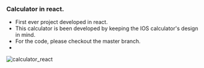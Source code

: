 ### Calculator in react.

- First ever project developed in react.
- This calculator is been developed by keeping the IOS calculator's design in mind.
- For the code, please checkout the master branch.
- 
![calculator_react](https://github.com/shrutipatel1303/calculator_react/assets/74644478/8972fd0f-f1a9-413f-b8bc-f63ee6e239af)
